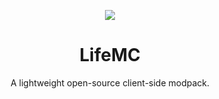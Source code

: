 <p align=center>
  <img src="https://github.com/Nukecraft5419/LifeMC/blob/main/assets/logo/piggy.png"/>
<p>

<h1 align=center>LifeMC</h1>
<p align=center>A lightweight open-source client-side modpack.</p>